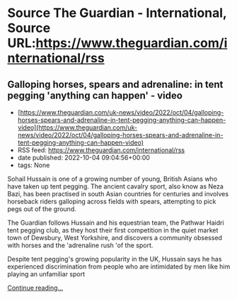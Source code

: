# Source The Guardian - International, Source URL:https://www.theguardian.com/international/rss

## Galloping horses, spears and adrenaline: in tent pegging 'anything can happen' - video
 - [https://www.theguardian.com/uk-news/video/2022/oct/04/galloping-horses-spears-and-adrenaline-in-tent-pegging-anything-can-happen-video](https://www.theguardian.com/uk-news/video/2022/oct/04/galloping-horses-spears-and-adrenaline-in-tent-pegging-anything-can-happen-video)
 - RSS feed: https://www.theguardian.com/international/rss
 - date published: 2022-10-04 09:04:56+00:00
 - tags: None

<p>Sohail Hussain is one of a growing number of young, British Asians who have taken up tent pegging. The ancient cavalry sport, also know as Neza Bazi, has been practised in south Asian countries for centuries and involves horseback riders galloping across fields with spears, attempting to pick pegs out of the ground.</p><p>The Guardian follows Hussain and his equestrian team, the Pathwar Haidri tent pegging club, as they host their first competition in the quiet market town of Dewsbury, West Yorkshire, and discovers a community obsessed with horses and the 'adrenaline rush 'of the sport.</p><p>Despite tent pegging's growing popularity in the UK, Hussain says he has experienced discrimination from people who are intimidated by men like him playing an unfamiliar sport</p> <a href="https://www.theguardian.com/uk-news/video/2022/oct/04/galloping-horses-spears-and-adrenaline-in-tent-pegging-anything-can-happen-video">Continue reading...</a>
